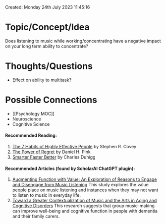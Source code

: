 ---
---

Created: Monday 24th July 2023 11:45:16

# Topic/Concept/Idea

Does listening to music while working/concentrating have a negative impact on your long term ability to concentrate?

# Thoughts/Questions

- Effect on ability to multitask?

# Possible Connections

- [[Psychology MOC]]
- Neuroscience
- Cognitive Science

#### Recommended Reading:

1. [The 7 Habits of Highly Effective People](https://likewise.com/books/0XupDAAAQBAJ) by Stephen R. Covey
2. [The Power of Regret](https://likewise.com/books/7ME0EAAAQBAJ) by Daniel H. Pink
3. [Smarter Faster Better](https://likewise.com/books/PaLSCQAAQBAJ) by Charles Duhigg

#### Recommended Articles (found by ScholarAI ChatGPT plugin):

1. [Augmenting Function with Value: An Exploration of Reasons to Engage and Disengage from Music Listening](https://dx.doi.org/10.1177/20592043211022535)
   This study explores the value people place on music listening and instances when they may not want to listen to music in everyday life.
2. [Toward a Greater Contextualization of Music and the Arts in Aging and Cognitive Disorders](https://dx.doi.org/10.1093/geroni/igaa057.3084)
   This research suggests that group music-making can improve well-being and cognitive function in people with dementia and their family carers.
